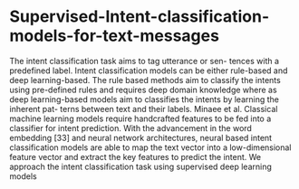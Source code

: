 # Supervised-Intent-classification-models-for-text-messages
The intent classification task aims to tag utterance or sen- tences with a predefined label. Intent classification models can be either rule-based and deep learning-based. The rule based methods aim to classify the intents using pre-defined rules and requires deep domain knowledge where as deep learning-based models aim to classifies the intents by learning the inherent pat- terns between text and their labels. Minaee et al. Classical machine learning models require handcrafted features to be fed into a classifier for intent prediction. With the advancement in the word embedding [33] and neural network architectures, neural based intent classification models are able to map the text vector into a low-dimensional feature vector and extract the key features to predict the intent. We approach the intent classification task using supervised deep learning models
